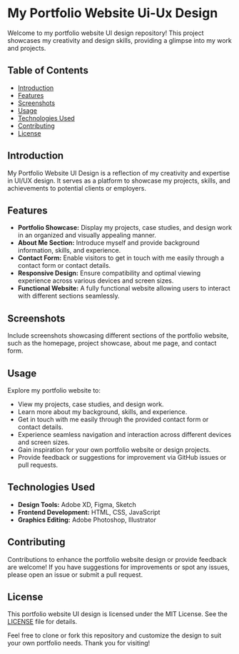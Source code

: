 # My Portfolio Website Ui-Ux Design

Welcome to my portfolio website UI design repository! This project showcases my creativity and design skills, providing a glimpse into my work and projects.

## Table of Contents

- [Introduction](#introduction)
- [Features](#features)
- [Screenshots](#screenshots)
- [Usage](#usage)
- [Technologies Used](#technologies-used)
- [Contributing](#contributing)
- [License](#license)

## Introduction

My Portfolio Website UI Design is a reflection of my creativity and expertise in UI/UX design. It serves as a platform to showcase my projects, skills, and achievements to potential clients or employers.

## Features

- **Portfolio Showcase:** Display my projects, case studies, and design work in an organized and visually appealing manner.
- **About Me Section:** Introduce myself and provide background information, skills, and experience.
- **Contact Form:** Enable visitors to get in touch with me easily through a contact form or contact details.
- **Responsive Design:** Ensure compatibility and optimal viewing experience across various devices and screen sizes.
- **Functional Website:** A fully functional website allowing users to interact with different sections seamlessly.

## Screenshots

Include screenshots showcasing different sections of the portfolio website, such as the homepage, project showcase, about me page, and contact form.

## Usage

Explore my portfolio website to:
- View my projects, case studies, and design work.
- Learn more about my background, skills, and experience.
- Get in touch with me easily through the provided contact form or contact details.
- Experience seamless navigation and interaction across different devices and screen sizes.
- Gain inspiration for your own portfolio website or design projects.
- Provide feedback or suggestions for improvement via GitHub issues or pull requests.

## Technologies Used

- **Design Tools:** Adobe XD, Figma, Sketch
- **Frontend Development:** HTML, CSS, JavaScript
- **Graphics Editing:** Adobe Photoshop, Illustrator

## Contributing

Contributions to enhance the portfolio website design or provide feedback are welcome! If you have suggestions for improvements or spot any issues, please open an issue or submit a pull request.

## License

This portfolio website UI design is licensed under the MIT License. See the [LICENSE](LICENSE) file for details.

Feel free to clone or fork this repository and customize the design to suit your own portfolio needs. Thank you for visiting!
